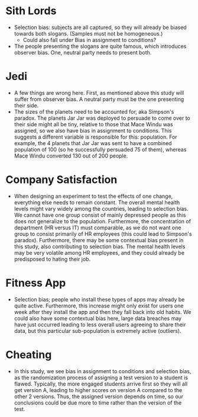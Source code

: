 # Sith Lords

  * Selection bias: subjects are all captured, so they will already be biased towards both slogans. (Samples must not be homogeneous.)
    * Could also fall under Bias in assignment to conditions? 
  * The people presenting the slogans are quite famous, which introduces observer bias. One, neutral party needs to present both.

# Jedi

  * A few things are wrong here. First, as mentioned above this study will suffer from observer bias. A neutral party must be the one presenting their side. 
  * The sizes of the planets need to be accounted for, aka Simpson's paradox. The planets Jar Jar was deployed to persuade to come over to their side might all be tiny, relative to those that Mace Windu was assigned, so we also have bias in assignment to conditions. This suggests a different variable is responsible for this: population. For example, the 4 planets that Jar Jar was sent to have a combined population of 100 (so he successfully persuaded 75 of them), whereas Mace Windu converted 130 out of 200 people. 

# Company Satisfaction

  * When designing an experiment to test the effects of one change, everything else needs to remain constant. The overall mental health levels might vary widely among the countries, leading to selection bias. We cannot have one group consist of mainly depressed people as this does not generalize to the population. Furthermore, the concentration of department (HR versus IT) must comparable, as we do not want one group to consist primarily of HR employees (this could lead to Simpson's paradox). Furthermore, there may be some contextual bias present in this study, also contributing to selection bias. The mental health levels may be very volatile among HR employees, and they could already be predisposed to hating their job. 

# Fitness App

  * Selection bias; people who install these types of apps may already be quite active. Furthermore, this increase might only exist for users one week after they install the app and then they fall back into old habits. We could also have some contextual bias here, large data breaches may have just occurred leading to less overall users agreeing to share their data, but this particular sub-population is extremely active (outliers).

# Cheating

  * In this study, we see bias in assignment to conditions and selection bias, as the randomization process of assigning a test version to a student is flawed. Typically, the more engaged students arrive first so they will all get version A, leading to higher scores on version A compared to the other 2 versions. Thus, the assigned version depends on time, so our conclusions could be due more to time rather than the version of the test.
